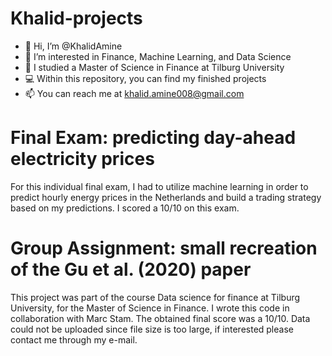 # Khalid-projects

* 👋 Hi, I’m @KhalidAmine
* 👀 I’m interested in Finance, Machine Learning, and Data Science
* 🌱 I studied a Master of Science in Finance at Tilburg University
* 💻 Within this repository, you can find my finished projects 
* 📫 You can reach me at khalid.amine008@gmail.com

# Final Exam: predicting day-ahead electricity prices

For this individual final exam, I had to utilize machine learning in order to predict hourly energy prices in the Netherlands and build a trading strategy based on my predictions. I scored a 10/10 on this exam.

# Group Assignment: small recreation of the Gu et al. (2020) paper 

This project was part of the course Data science for finance at Tilburg University, for the Master of Science in Finance. I wrote this code in collaboration with Marc Stam. The obtained final score was a 10/10. Data could not be uploaded since file size is too large, if interested please contact me through my e-mail. 


